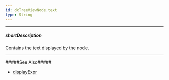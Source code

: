 ```yaml
---
id: dxTreeViewNode.text
type: String
---
```

---
##### shortDescription
Contains the text displayed by the node.

---
#####See Also#####
- [displayExpr](/Documentation/ApiReference/UI_Widgets/dxTreeView/Configuration/#displayExpr)